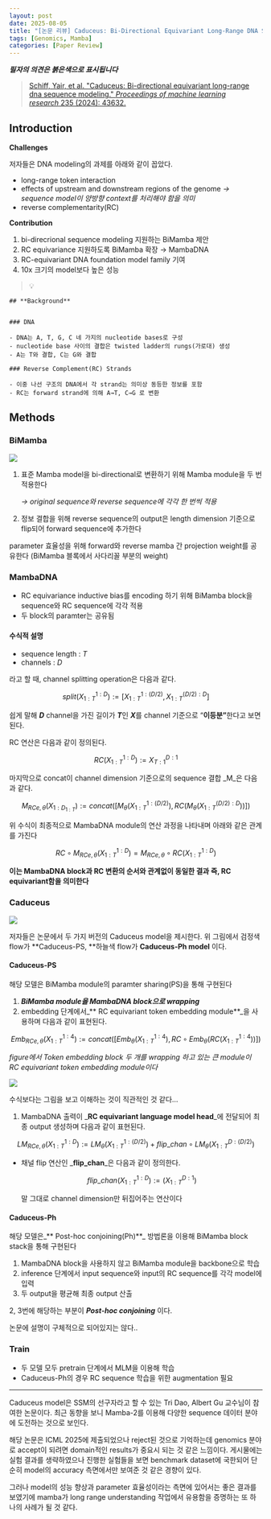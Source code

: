 ```yaml
---
layout: post
date: 2025-08-05
title: "[논문 리뷰] Caduceus: Bi-Directional Equivariant Long-Range DNA Sequence Modeling"
tags: [Genomics, Mamba]
categories: [Paper Review]
---
```


<span class="notion-red">_**필자의 의견은 붉은색으로 표시됩니다**_</span>


> [Schiff, Yair, et al. "Caduceus: Bi-directional equivariant long-range dna sequence modeling." ](https://pmc.ncbi.nlm.nih.gov/articles/PMC12189541/)[_Proceedings of machine learning research_](https://pmc.ncbi.nlm.nih.gov/articles/PMC12189541/)[ 235 (2024): 43632.](https://pmc.ncbi.nlm.nih.gov/articles/PMC12189541/)



## Introduction


**Challenges**


저자들은 DNA modeling의 과제를 아래와 같이 꼽았다.

- long-range token interaction
- effects of upstream and downstream regions of the genome 
_→ sequence model이 양방향 context를 처리해야 함을 의미_
- reverse complementarity(RC)

**Contribution**

1. bi-direcrional sequence modeling 지원하는 BiMamba 제안
1. RC equivariance 지원하도록 BiMamba 확장 → MambaDNA
1. RC-equivariant DNA foundation model family 기여
1. 10x 크기의 model보다 높은 성능

> 💡 


	## **Background**


	### DNA

	- DNA는 A, T, G, C 네 가지의 nucleotide bases로 구성
	- nucleotide base 사이의 결합은 twisted ladder의 rungs(가로대) 생성
	- A는 T와 결합, C는 G와 결합

	### Reverse Complement(RC) Strands

	- 이중 나선 구조의 DNA에서 각 strand는 의미상 동등한 정보를 포함
	- RC는 forward strand에 의해 A→T, C→G 로 변환


## Methods



### BiMamba


![](https://prod-files-secure.s3.us-west-2.amazonaws.com/542b861c-36a8-4051-84e5-8804b6728dba/2c247d59-7815-4980-99f0-8f0d21f445a7/image.png?X-Amz-Algorithm=AWS4-HMAC-SHA256&X-Amz-Content-Sha256=UNSIGNED-PAYLOAD&X-Amz-Credential=ASIAZI2LB466TI4OZNQS%2F20250814%2Fus-west-2%2Fs3%2Faws4_request&X-Amz-Date=20250814T024300Z&X-Amz-Expires=3600&X-Amz-Security-Token=IQoJb3JpZ2luX2VjEPP%2F%2F%2F%2F%2F%2F%2F%2F%2F%2FwEaCXVzLXdlc3QtMiJHMEUCIQCStYvE4bvkyBZ7o0rTrQc6eErZQXeE2HD1lBcKbFGrxwIgaBNUwOWO76fhWmWFgUnsYxANH8mD%2BvNgaEXAJLU8y5gq%2FwMIPBAAGgw2Mzc0MjMxODM4MDUiDFI9cqRB8Ee8msG1kyrcA3UTWQTHUOk8TW8a2d0xrP08aHI5qdBU2tzgfSsD1j6H0PhBvouMTOc5wb5CEjuyPY%2BbK0YObqho5xOV8FlBsr28Ml1gQ52rM7CzJu8IbSkbTQiuNJjtzk9YnXIvKVj80%2B3ykX0lfReIxayFoS4xvwbULwyGzVw45E2f%2BkU0OCagj%2FGy%2BYCj%2B44%2B0TZWiKnWe95AQa6zmP7SLTl91WHc6F3bdfVwYtRhw3WFlT85P84O7CF5grQrw84iMVouHDnSjUPPapSfLE8SvezeyyLP1OCo3IGvwQ7v%2ByTtAPIfk9vP1QRIj5XE6xYQGGt%2BIgEMpGP%2BHZaIk8JvfjnqrJJBXzHLEtuWlq1SElnxs7e%2FJtclX5JpgD0w1sg%2FXldJtbqjMbceCNBMjQxYR5cb%2F7X%2FLHZAl0KJTir%2F3rRF0R0eAy2NJQPtK9n7Y2l3LghzWoQ1h7IPlHLh416VAAb779%2Fhg5g5wtfRLPLZn7HF9oOTwXe7jeCJvOjY5dMlzvj59o9b07DUMSDLGlLmNg58Wwde04BzyOgTL9ldURibQLvHfFUfgAegLu%2FgerMBHTYCJHmnIItUly2ICwOBwS6rJ7gVuxObTmrdD5CetvpdzzACcd22IYqdzzFToac1poIFMOeY9cQGOqUBzG7YHrjQRDgyKd85avyviXUqo8neTzGZ5YGn1zMeolx0Re7ln80eW7jqg%2FJPJPEQiZUh1UegoqBk%2FraOARkORWzd%2B%2FJf6mlzwNosAIpy5ZNMN0s5mlONjruoz8Sjg0XJnGrp%2FqT8PD7%2BGa9HJxrmsfw0Lfx2cPEwgA5GMseBSPqg%2B1EDnXAoOmXAOdVSknS0CjYR7LocLfl%2FdviRWGg4jJFblAmS&X-Amz-Signature=c68dc32afdaea5b5ba1e4142c99d2a30e1ecc73c3fb8cf83b73c1f8309bbc902&X-Amz-SignedHeaders=host&x-amz-checksum-mode=ENABLED&x-id=GetObject)

1. 표준 Mamba model을 bi-directional로 변환하기 위해 Mamba module을 두 번 적용한다

	_→ original sequence와 reverse sequence에 각각 한 번씩 적용_

1. 정보 결합을 위해 reverse sequence의 output은 length dimension 기준으로 flip되어 forward sequence에 추가한다

parameter 효율성을 위해 forward와 reverse mamba 간 projection weight를 공유한다 (BiMamba 블록에서 사다리꼴 부분의 weight)



### MambaDNA

- RC equivariance inductive bias를 encoding 하기 위해 BiMamba block을 sequence와 RC sequence에 각각 적용
- 두 block의 paramter는 공유됨


#### 수식적 설명

- sequence length : _T_
- channels : _D_

라고 할 때,  channel splitting operation은 다음과 같다.


$$
split(X^{1:D}_{1:T}):=[X^{1:(D/2)}_{1:T},X^{(D/2):D}_{1:T}]
$$


<span class="notion-red">쉽게 말해 </span><span class="notion-red">_**D**_</span><span class="notion-red"> channel을 가진 길이가 </span><span class="notion-red">_**T**_</span><span class="notion-red">인 </span><span class="notion-red">_**X**_</span><span class="notion-red">를 channel 기준으로 “</span><span class="notion-red">**이등분”**</span><span class="notion-red">한다고 보면 된다.</span>


RC 연산은 다음과 같이 정의된다.


$$
RC(X^{1:D}_{1:T}):=X^{D:1}_{T:1}
$$


마지막으로 concat이 channel dimension 기준으로의 sequence 결합 _M_은 다음과 같다.


$$
M_{RCe,\theta}(X_{1:D_{1:T}}):=concat([M_{\theta}(X^{1:(D/2)}_{1:T}),RC(M_{\theta}(X^{(D/2):D}_{1:T}))])
$$


위 수식이 최종적으로 MambaDNA module의 연산 과정을 나타내며 아래와 같은 관계를 가진다


$$
RC\circ M_{RCe,\theta}(X^{1:D}_{1:T}) = M_{RCe,\theta} \circ RC(X^{1:D}_{1:T})
$$


**이는 MambaDNA block과 RC 변환의 순서와 관계없이 동일한 결과 즉, RC equivariant함을 의미한다**



### Caduceus


![](https://prod-files-secure.s3.us-west-2.amazonaws.com/542b861c-36a8-4051-84e5-8804b6728dba/f94a60d7-8145-473b-aef9-7c68d3ec604a/image.png?X-Amz-Algorithm=AWS4-HMAC-SHA256&X-Amz-Content-Sha256=UNSIGNED-PAYLOAD&X-Amz-Credential=ASIAZI2LB466TI4OZNQS%2F20250814%2Fus-west-2%2Fs3%2Faws4_request&X-Amz-Date=20250814T024301Z&X-Amz-Expires=3600&X-Amz-Security-Token=IQoJb3JpZ2luX2VjEPP%2F%2F%2F%2F%2F%2F%2F%2F%2F%2FwEaCXVzLXdlc3QtMiJHMEUCIQCStYvE4bvkyBZ7o0rTrQc6eErZQXeE2HD1lBcKbFGrxwIgaBNUwOWO76fhWmWFgUnsYxANH8mD%2BvNgaEXAJLU8y5gq%2FwMIPBAAGgw2Mzc0MjMxODM4MDUiDFI9cqRB8Ee8msG1kyrcA3UTWQTHUOk8TW8a2d0xrP08aHI5qdBU2tzgfSsD1j6H0PhBvouMTOc5wb5CEjuyPY%2BbK0YObqho5xOV8FlBsr28Ml1gQ52rM7CzJu8IbSkbTQiuNJjtzk9YnXIvKVj80%2B3ykX0lfReIxayFoS4xvwbULwyGzVw45E2f%2BkU0OCagj%2FGy%2BYCj%2B44%2B0TZWiKnWe95AQa6zmP7SLTl91WHc6F3bdfVwYtRhw3WFlT85P84O7CF5grQrw84iMVouHDnSjUPPapSfLE8SvezeyyLP1OCo3IGvwQ7v%2ByTtAPIfk9vP1QRIj5XE6xYQGGt%2BIgEMpGP%2BHZaIk8JvfjnqrJJBXzHLEtuWlq1SElnxs7e%2FJtclX5JpgD0w1sg%2FXldJtbqjMbceCNBMjQxYR5cb%2F7X%2FLHZAl0KJTir%2F3rRF0R0eAy2NJQPtK9n7Y2l3LghzWoQ1h7IPlHLh416VAAb779%2Fhg5g5wtfRLPLZn7HF9oOTwXe7jeCJvOjY5dMlzvj59o9b07DUMSDLGlLmNg58Wwde04BzyOgTL9ldURibQLvHfFUfgAegLu%2FgerMBHTYCJHmnIItUly2ICwOBwS6rJ7gVuxObTmrdD5CetvpdzzACcd22IYqdzzFToac1poIFMOeY9cQGOqUBzG7YHrjQRDgyKd85avyviXUqo8neTzGZ5YGn1zMeolx0Re7ln80eW7jqg%2FJPJPEQiZUh1UegoqBk%2FraOARkORWzd%2B%2FJf6mlzwNosAIpy5ZNMN0s5mlONjruoz8Sjg0XJnGrp%2FqT8PD7%2BGa9HJxrmsfw0Lfx2cPEwgA5GMseBSPqg%2B1EDnXAoOmXAOdVSknS0CjYR7LocLfl%2FdviRWGg4jJFblAmS&X-Amz-Signature=501743f6ec1f63014639dcb66521d92d857709cc70a6babbe382d2602eacf54c&X-Amz-SignedHeaders=host&x-amz-checksum-mode=ENABLED&x-id=GetObject)


저자들은 논문에서 두 가지 버전의 Caduceus model을 제시한다. 위 그림에서 검정색 flow가 **Caduceus-PS, **하늘색 flow가 **Caduceus-Ph model** 이다.



#### Caduceus-PS


해당 모델은 BiMamba module의 paramter sharing(PS)을 통해 구현된다

1. _**BiMamba module을 MambaDNA block으로 wrapping**_
1. embedding 단계에서_** RC equivariant token embedding module**_을 사용하며 다음과 같이 표현된다.

$$
Emb_{RCe,\theta}(X^{1:4}_{1:T}):=concat([Emb_{\theta}(X^{1:4}_{1:T}),RC \circ Emb_{\theta}(RC(X^{1:4}_{1:T}))])
$$


_figure에서 Token embedding block 두 개를 wrapping 하고 있는 큰 module이 RC equivariant token embedding module이다_


![](https://prod-files-secure.s3.us-west-2.amazonaws.com/542b861c-36a8-4051-84e5-8804b6728dba/b175e4da-71eb-4e91-8c23-a06dabe673c9/image.png?X-Amz-Algorithm=AWS4-HMAC-SHA256&X-Amz-Content-Sha256=UNSIGNED-PAYLOAD&X-Amz-Credential=ASIAZI2LB466TI4OZNQS%2F20250814%2Fus-west-2%2Fs3%2Faws4_request&X-Amz-Date=20250814T024301Z&X-Amz-Expires=3600&X-Amz-Security-Token=IQoJb3JpZ2luX2VjEPP%2F%2F%2F%2F%2F%2F%2F%2F%2F%2FwEaCXVzLXdlc3QtMiJHMEUCIQCStYvE4bvkyBZ7o0rTrQc6eErZQXeE2HD1lBcKbFGrxwIgaBNUwOWO76fhWmWFgUnsYxANH8mD%2BvNgaEXAJLU8y5gq%2FwMIPBAAGgw2Mzc0MjMxODM4MDUiDFI9cqRB8Ee8msG1kyrcA3UTWQTHUOk8TW8a2d0xrP08aHI5qdBU2tzgfSsD1j6H0PhBvouMTOc5wb5CEjuyPY%2BbK0YObqho5xOV8FlBsr28Ml1gQ52rM7CzJu8IbSkbTQiuNJjtzk9YnXIvKVj80%2B3ykX0lfReIxayFoS4xvwbULwyGzVw45E2f%2BkU0OCagj%2FGy%2BYCj%2B44%2B0TZWiKnWe95AQa6zmP7SLTl91WHc6F3bdfVwYtRhw3WFlT85P84O7CF5grQrw84iMVouHDnSjUPPapSfLE8SvezeyyLP1OCo3IGvwQ7v%2ByTtAPIfk9vP1QRIj5XE6xYQGGt%2BIgEMpGP%2BHZaIk8JvfjnqrJJBXzHLEtuWlq1SElnxs7e%2FJtclX5JpgD0w1sg%2FXldJtbqjMbceCNBMjQxYR5cb%2F7X%2FLHZAl0KJTir%2F3rRF0R0eAy2NJQPtK9n7Y2l3LghzWoQ1h7IPlHLh416VAAb779%2Fhg5g5wtfRLPLZn7HF9oOTwXe7jeCJvOjY5dMlzvj59o9b07DUMSDLGlLmNg58Wwde04BzyOgTL9ldURibQLvHfFUfgAegLu%2FgerMBHTYCJHmnIItUly2ICwOBwS6rJ7gVuxObTmrdD5CetvpdzzACcd22IYqdzzFToac1poIFMOeY9cQGOqUBzG7YHrjQRDgyKd85avyviXUqo8neTzGZ5YGn1zMeolx0Re7ln80eW7jqg%2FJPJPEQiZUh1UegoqBk%2FraOARkORWzd%2B%2FJf6mlzwNosAIpy5ZNMN0s5mlONjruoz8Sjg0XJnGrp%2FqT8PD7%2BGa9HJxrmsfw0Lfx2cPEwgA5GMseBSPqg%2B1EDnXAoOmXAOdVSknS0CjYR7LocLfl%2FdviRWGg4jJFblAmS&X-Amz-Signature=d5b28870221b1f2368b604de493dc483b0906310debf0f6e64cc1c87d59ede18&X-Amz-SignedHeaders=host&x-amz-checksum-mode=ENABLED&x-id=GetObject)


<span class="notion-red">수식보다는 그림을 보고 이해하는 것이 직관적인 것 같다…</span>

1. MambaDNA 출력이 _**RC equivariant language model head**_에 전달되어 최종 output 생성하며 다음과 같이 표현된다.

$$
LM_{RCe,\theta}(X^{1:D}_{1:T}):= LM_{\theta}(X^{1:(D/2)}_{1:T})+flip\_chan\circ LM_{\theta}(X^{D:(D/2)}_{1:T})
$$

- 채널 flip 연산인 _**flip\_chan**_은 다음과 같이 정의한다.

	$$
	flip\_chan(X^{1:D}_{1:T}):=(X^{D:1}_{1:T})
	$$


	말 그대로 channel dimension만 뒤집어주는 연산이다



#### Caduceus-Ph


해당 모델은_** Post-hoc conjoining(Ph)**_ 방법론을 이용해 BiMamba block stack을 통해 구현된다

1. MambaDNA block을 사용하지 않고 BiMamba module을 backbone으로 학습
1. inference 단계에서 input sequence와 input의 RC sequence를 각각 model에 입력
1. 두 output을 평균해 최종 output 산출

2, 3번에 해당하는 부분이 _**Post-hoc conjoining**_ 이다.


<span class="notion-red">논문에 설명이 구체적으로 되어있지는 않다..</span>



### Train

- 두 모델 모두 pretrain 단계에서 MLM을 이용해 학습
- Caduceus-Ph의 경우 RC sequence 학습을 위한 augmentation 필요

---


<span class="notion-red">Caduceus model은 SSM의 선구자라고 할 수 있는 Tri Dao, Albert Gu 교수님이 참여한 논문이다. 최근 동향을 보니 Mamba-2를 이용해 다양한 sequence 데이터 분야에 도전하는 것으로 보인다.</span>


<span class="notion-red">해당 논문은 ICML 2025에 제출되었으나 reject된 것으로 기억하는데 genomics 분야로 accept이 되려면 domain적인 results가 중요시 되는 것 같은 느낌이다. 게시물에는 실험 결과를 생략하였으나 진행한 실험들을 보면 benchmark dataset에 국한되어 단순히 model의 accuracy 측면에서만 보여준 것 같은 경향이 있다.</span>


<span class="notion-red">그러나 model의 성능 향상과 parameter 효율성이라는 측면에 있어서는 좋은 결과를 보였기에 mamba가 long range understanding 작업에서 유용함을 증명하는 또 하나의 사례가 될 것 같다.</span>

